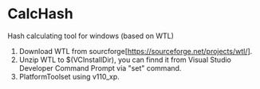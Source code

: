 # CalcHash
Hash calculating tool for windows (based on WTL)

1. Download WTL from sourcforge[https://sourceforge.net/projects/wtl/].
2. Unzip WTL to $(VCInstallDir), you can finnd it from Visual Studio Developer Command Prompt via "set" command.
3. PlatformToolset using v110_xp.